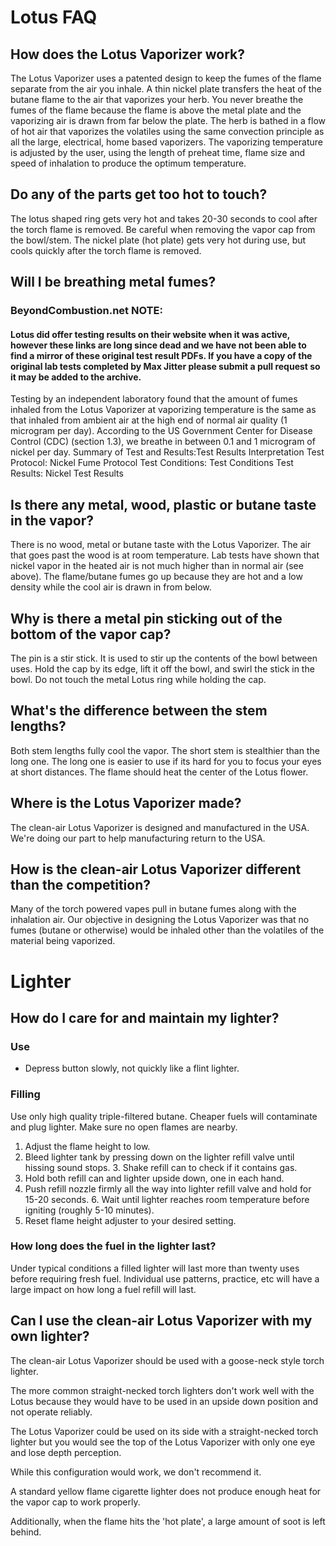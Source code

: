 # Lotus FAQ

## How does the Lotus Vaporizer work?

The Lotus Vaporizer uses a patented design to keep the fumes of the flame separate from the air you inhale. A thin nickel plate transfers the heat of the butane flame to the air that vaporizes your herb. You never breathe the fumes of the flame because the flame is above the metal plate and the vaporizing air is drawn from far below the plate. The herb is bathed in a flow of hot air that vaporizes the volatiles using the same convection principle as all the large, electrical, home based vaporizers. The vaporizing temperature is adjusted by the user, using the length of preheat time, flame size and speed of inhalation to produce the optimum temperature.

## Do any of the parts get too hot to touch?

The lotus shaped ring gets very hot and takes 20-30 seconds to cool after the torch flame is removed. Be careful when removing the vapor cap from the bowl/stem. The nickel plate (hot plate) gets very hot during use, but cools quickly after the torch flame is removed.

## Will I be breathing metal fumes?

### BeyondCombustion.net NOTE: 
#### Lotus did offer testing results on their website when it was active, however these links are long since dead and we have not been able to find a mirror of these original test result PDFs. If you have a copy of the original lab tests completed by Max Jitter please submit a pull request so it may be added to the archive.

Testing by an independent laboratory found that the amount of fumes inhaled from the Lotus Vaporizer at vaporizing temperature is the same as that inhaled from ambient air at the high end of normal air quality (1 microgram per day).
According to the US Government Center for Disease Control (CDC) (section 1.3), we breathe in between 0.1 and 1 microgram of nickel per day.
Summary of Test and Results:Test Results Interpretation 
Test Protocol: Nickel Fume Protocol 
Test Conditions: Test Conditions 
Test Results: Nickel Test Results 

## Is there any metal, wood, plastic or butane taste in the vapor?

There is no wood, metal or butane taste with the Lotus Vaporizer. The air that goes past the wood is at room temperature. Lab tests have shown that nickel vapor in the heated air is not much higher than in normal air (see above). The flame/butane fumes go up because they are hot and a low density while the cool air is drawn in from below.
            
## Why is there a metal pin sticking out of the bottom of the vapor cap?

The pin is a stir stick. It is used to stir up the contents of the bowl between uses. Hold the cap by its edge, lift it off the bowl, and swirl the stick in the bowl. Do not touch the metal Lotus ring while holding the cap.

## What's the difference between the stem lengths?
Both stem lengths fully cool the vapor. The short stem is stealthier than the long one. The long one is easier to use if its hard for you to focus your eyes at short distances. The flame should heat the center of the Lotus flower.

## Where is the Lotus Vaporizer made?

The clean-air Lotus Vaporizer is designed and manufactured in the USA. We're doing our part to help manufacturing return to the USA.

## How is the clean-air Lotus Vaporizer different than the competition?

Many of the torch powered vapes pull in butane fumes along with the inhalation air. Our objective in designing the Lotus Vaporizer was that no fumes (butane or otherwise) would be inhaled other than the volatiles of the material being vaporized.


# Lighter

## How do I care for and maintain my lighter?

### Use

 - Depress button slowly, not quickly like a flint lighter.
 
### Filling

Use only high quality triple-filtered butane. Cheaper fuels will contaminate and plug lighter. Make sure no open flames are nearby.

1. Adjust the flame height to low.
2. Bleed lighter tank by pressing down on the lighter refill valve until hissing sound stops. 3. Shake refill can to check if it contains gas.
4. Hold both refill can and lighter upside down, one in each hand.
5. Push refill nozzle firmly all the way into lighter refill valve and hold for 15-20 seconds. 6. Wait until lighter reaches room temperature before igniting (roughly 5-10 minutes).
7. Reset flame height adjuster to your desired setting.


### How long does the fuel in the lighter last?

Under typical conditions a filled lighter will last more than twenty uses before requiring fresh fuel. 
Individual use patterns, practice, etc will have a large impact on how long a fuel refill will last.

## Can I use the clean-air Lotus Vaporizer with my own lighter?

The clean-air Lotus Vaporizer should be used with a goose-neck style torch lighter. 

The more common straight-necked torch lighters don't work well with the Lotus because they would have to be used in an upside down position and not operate reliably. 

The Lotus Vaporizer could be used on its side with a straight-necked torch lighter but you would see the top of the Lotus Vaporizer with only one eye and lose depth perception. 

While this configuration would work, we don't recommend it.

A standard yellow flame cigarette lighter does not produce enough heat for the vapor cap to work properly. 

Additionally, when the flame hits the 'hot plate', a large amount of soot is left behind.

